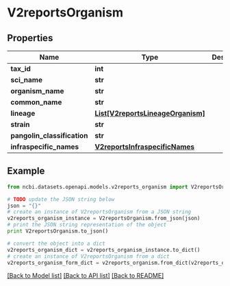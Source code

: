 # V2reportsOrganism


## Properties

Name | Type | Description | Notes
------------ | ------------- | ------------- | -------------
**tax_id** | **int** |  | [optional] 
**sci_name** | **str** |  | [optional] 
**organism_name** | **str** |  | [optional] 
**common_name** | **str** |  | [optional] 
**lineage** | [**List[V2reportsLineageOrganism]**](V2reportsLineageOrganism.md) |  | [optional] 
**strain** | **str** |  | [optional] 
**pangolin_classification** | **str** |  | [optional] 
**infraspecific_names** | [**V2reportsInfraspecificNames**](V2reportsInfraspecificNames.md) |  | [optional] 

## Example

```python
from ncbi.datasets.openapi.models.v2reports_organism import V2reportsOrganism

# TODO update the JSON string below
json = "{}"
# create an instance of V2reportsOrganism from a JSON string
v2reports_organism_instance = V2reportsOrganism.from_json(json)
# print the JSON string representation of the object
print V2reportsOrganism.to_json()

# convert the object into a dict
v2reports_organism_dict = v2reports_organism_instance.to_dict()
# create an instance of V2reportsOrganism from a dict
v2reports_organism_form_dict = v2reports_organism.from_dict(v2reports_organism_dict)
```
[[Back to Model list]](../README.md#documentation-for-models) [[Back to API list]](../README.md#documentation-for-api-endpoints) [[Back to README]](../README.md)


